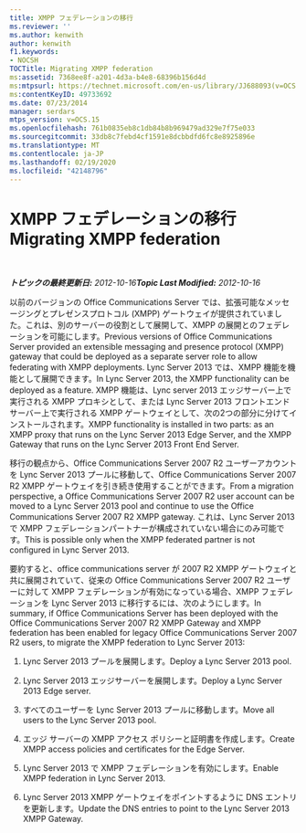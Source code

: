 ```yaml
---
title: XMPP フェデレーションの移行
ms.reviewer: ''
ms.author: kenwith
author: kenwith
f1.keywords:
- NOCSH
TOCTitle: Migrating XMPP federation
ms:assetid: 7368ee8f-a201-4d3a-b4e8-68396b156d4d
ms:mtpsurl: https://technet.microsoft.com/en-us/library/JJ688093(v=OCS.15)
ms:contentKeyID: 49733692
ms.date: 07/23/2014
manager: serdars
mtps_version: v=OCS.15
ms.openlocfilehash: 761b0835eb8c1db84b8b969479ad329e7f75e033
ms.sourcegitcommit: 33db8c7febd4cf1591e8dcbbdfd6fc8e8925896e
ms.translationtype: MT
ms.contentlocale: ja-JP
ms.lasthandoff: 02/19/2020
ms.locfileid: "42148796"
---
```

<div data-xmlns="http://www.w3.org/1999/xhtml">

<div class="topic" data-xmlns="http://www.w3.org/1999/xhtml" data-msxsl="urn:schemas-microsoft-com:xslt" data-cs="http://msdn.microsoft.com/">

<div data-asp="https://msdn2.microsoft.com/asp">

# <a name="migrating-xmpp-federation"></a><span data-ttu-id="e84ca-102">XMPP フェデレーションの移行</span><span class="sxs-lookup"><span data-stu-id="e84ca-102">Migrating XMPP federation</span></span>

</div>

<div id="mainSection">

<div id="mainBody">

<span> </span>

<span data-ttu-id="e84ca-103">_**トピックの最終更新日:** 2012-10-16_</span><span class="sxs-lookup"><span data-stu-id="e84ca-103">_**Topic Last Modified:** 2012-10-16_</span></span>

<span data-ttu-id="e84ca-104">以前のバージョンの Office Communications Server では、拡張可能なメッセージングとプレゼンスプロトコル (XMPP) ゲートウェイが提供されていました。これは、別のサーバーの役割として展開して、XMPP の展開とのフェデレーションを可能にします。</span><span class="sxs-lookup"><span data-stu-id="e84ca-104">Previous versions of Office Communications Server provided an extensible messaging and presence protocol (XMPP) gateway that could be deployed as a separate server role to allow federating with XMPP deployments.</span></span> <span data-ttu-id="e84ca-105">Lync Server 2013 では、XMPP 機能を機能として展開できます。</span><span class="sxs-lookup"><span data-stu-id="e84ca-105">In Lync Server 2013, the XMPP functionality can be deployed as a feature.</span></span> <span data-ttu-id="e84ca-106">XMPP 機能は、Lync server 2013 エッジサーバー上で実行される XMPP プロキシとして、または Lync Server 2013 フロントエンドサーバー上で実行される XMPP ゲートウェイとして、次の2つの部分に分けてインストールされます。</span><span class="sxs-lookup"><span data-stu-id="e84ca-106">XMPP functionality is installed in two parts: as an XMPP proxy that runs on the Lync Server 2013 Edge Server, and the XMPP Gateway that runs on the Lync Server 2013 Front End Server.</span></span>

<span data-ttu-id="e84ca-107">移行の観点から、Office Communications Server 2007 R2 ユーザーアカウントを Lync Server 2013 プールに移動して、Office Communications Server 2007 R2 XMPP ゲートウェイを引き続き使用することができます。</span><span class="sxs-lookup"><span data-stu-id="e84ca-107">From a migration perspective, a Office Communications Server 2007 R2 user account can be moved to a Lync Server 2013 pool and continue to use the Office Communications Server 2007 R2 XMPP gateway.</span></span> <span data-ttu-id="e84ca-108">これは、Lync Server 2013 で XMPP フェデレーションパートナーが構成されていない場合にのみ可能です。</span><span class="sxs-lookup"><span data-stu-id="e84ca-108">This is possible only when the XMPP federated partner is not configured in Lync Server 2013.</span></span>

<span data-ttu-id="e84ca-109">要約すると、office communications server が 2007 R2 XMPP ゲートウェイと共に展開されていて、従来の Office Communications Server 2007 R2 ユーザーに対して XMPP フェデレーションが有効になっている場合、XMPP フェデレーションを Lync Server 2013 に移行するには、次のようにします。</span><span class="sxs-lookup"><span data-stu-id="e84ca-109">In summary, if Office Communications Server has been deployed with the Office Communications Server 2007 R2 XMPP Gateway and XMPP federation has been enabled for legacy Office Communications Server 2007 R2 users, to migrate the XMPP federation to Lync Server 2013:</span></span>

1.  <span data-ttu-id="e84ca-110">Lync Server 2013 プールを展開します。</span><span class="sxs-lookup"><span data-stu-id="e84ca-110">Deploy a Lync Server 2013 pool.</span></span>

2.  <span data-ttu-id="e84ca-111">Lync Server 2013 エッジサーバーを展開します。</span><span class="sxs-lookup"><span data-stu-id="e84ca-111">Deploy a Lync Server 2013 Edge server.</span></span>

3.  <span data-ttu-id="e84ca-112">すべてのユーザーを Lync Server 2013 プールに移動します。</span><span class="sxs-lookup"><span data-stu-id="e84ca-112">Move all users to the Lync Server 2013 pool.</span></span>

4.  <span data-ttu-id="e84ca-113">エッジ サーバーの XMPP アクセス ポリシーと証明書を作成します。</span><span class="sxs-lookup"><span data-stu-id="e84ca-113">Create XMPP access policies and certificates for the Edge Server.</span></span>

5.  <span data-ttu-id="e84ca-114">Lync Server 2013 で XMPP フェデレーションを有効にします。</span><span class="sxs-lookup"><span data-stu-id="e84ca-114">Enable XMPP federation in Lync Server 2013.</span></span> 

6.  <span data-ttu-id="e84ca-115">Lync Server 2013 XMPP ゲートウェイをポイントするように DNS エントリを更新します。</span><span class="sxs-lookup"><span data-stu-id="e84ca-115">Update the DNS entries to point to the Lync Server 2013 XMPP Gateway.</span></span>

</div>

<span> </span>

</div>

</div>

</div>

